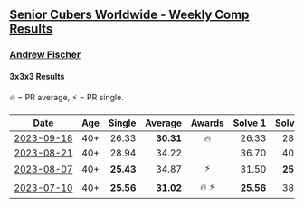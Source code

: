 <style>table {white-space: nowrap;}</style>
<link rel="stylesheet" type="text/css" href="/scw-comp/css/flags.css" />

## [Senior Cubers Worldwide - Weekly Comp Results](/scw-comp/results/)
### [Andrew Fischer](README.md)

#### 3x3x3 Results

<span style="white-space: nowrap;">🔥 = PR average</span>, <span style="white-space: nowrap;">⚡ = PR single</span>.

| Date | Age | Single | Average | Awards | Solve 1 | Solve 2 | Solve 3 | Solve 4 | Solve 5 | Video |
| :--: | :--: | --: | --: | :--: | --: | --: | --: | --: | --: | :-- |
| [2023-09-18](../../results/2023-09-18/333.md) | 40+ | 26.33 | **30.31** | 🔥 | 26.33 | 28.39 | 39.55 | 30.99 | 31.56 | [Desktop](https://www.facebook.com/403917/videos/860548545481499) / [Mobile](https://m.facebook.com/403917/videos/860548545481499) |
| [2023-08-21](../../results/2023-08-21/333.md) | 40+ | 28.94 | 34.22 |  | 36.70 | 40.48 | 30.65 | 35.30 | 28.94 | [Desktop](https://www.facebook.com/403917/videos/195633370200635) / [Mobile](https://m.facebook.com/403917/videos/195633370200635) |
| [2023-08-07](../../results/2023-08-07/333.md) | 40+ | **25.43** | 34.87 | ⚡ | 31.50 | **25.43** | 36.96 | 1:03.84 | 36.16 | [Desktop](https://www.facebook.com/403917/videos/621118979866837) / [Mobile](https://m.facebook.com/403917/videos/621118979866837) |
| [2023-07-10](../../results/2023-07-10/333.md) | 40+ | **25.56** | **31.02** | 🔥 ⚡ | **25.56** | 38.37 | 33.55 | 28.74 | 30.77 | [Desktop](https://www.facebook.com/403917/videos/796062192000588) / [Mobile](https://m.facebook.com/403917/videos/796062192000588) |


<!-- Global site tag (gtag.js) - Google Analytics -->
<script async src="https://www.googletagmanager.com/gtag/js?id=UA-86348435-3"></script>
<script>window.dataLayer = window.dataLayer || []; function gtag() {dataLayer.push(arguments);} gtag('js', new Date()); gtag('config', 'UA-86348435-3');</script>
